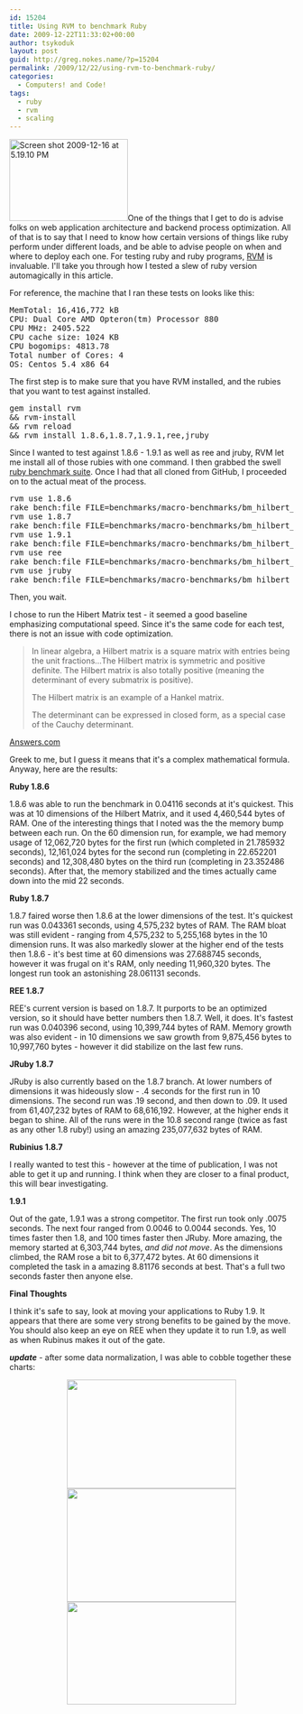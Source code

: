 ```yaml
---
id: 15204
title: Using RVM to benchmark Ruby
date: 2009-12-22T11:33:02+00:00
author: tsykoduk
layout: post
guid: http://greg.nokes.name/?p=15204
permalink: /2009/12/22/using-rvm-to-benchmark-ruby/
categories:
  - Computers! and Code!
tags:
  - ruby
  - rvm
  - scaling
---
```

<img class="size-medium wp-image-15206 alignright" title="Screen shot 2009-12-16 at 5.19.10 PM" src="http://greg.nokes.name/wp-content/uploads/2009/12/Screen-shot-2009-12-16-at-5.19.10-PM-300x207.png" alt="Screen shot 2009-12-16 at 5.19.10 PM" width="210" height="145" />One of the things that I get to do is advise folks on web application architecture and backend process optimization. All of that is to say that I need to know how certain versions of things like ruby perform under different loads, and be able to advise people on when and where to deploy each one. For testing ruby and ruby programs, <a href="http://rvm.beginrescueend.com/">RVM</a> is invaluable. I'll take you through how I tested a slew of ruby version automagically in this article.

<!--more-->

For reference, the machine that I ran these tests on looks like this:
<pre>MemTotal: 16,416,772 kB
CPU: Dual Core AMD Opteron(tm) Processor 880
CPU MHz: 2405.522
CPU cache size: 1024 KB
CPU bogomips: 4813.78
Total number of Cores: 4
OS: Centos 5.4 x86_64</pre>
The first step is to make sure that you have RVM installed, and the rubies that you want to test against installed.
<pre>gem install rvm 
&amp;&amp; rvm-install 
&amp;&amp; rvm reload
&amp;&amp; rvm install 1.8.6,1.8.7,1.9.1,ree,jruby</pre>
Since I wanted to test against 1.8.6 - 1.9.1 as well as ree and jruby, RVM let me install all of those rubies with one command. I then grabbed the swell <a href="http://github.com/acangiano/ruby-benchmark-suite">ruby benchmark suite</a>. Once I had that all cloned from GitHub, I proceeded on to the actual meat of the process.
<pre>rvm use 1.8.6
rake bench:file FILE=benchmarks/macro-benchmarks/bm_hilbert_matrix.rb
rvm use 1.8.7
rake bench:file FILE=benchmarks/macro-benchmarks/bm_hilbert_matrix.rb
rvm use 1.9.1
rake bench:file FILE=benchmarks/macro-benchmarks/bm_hilbert_matrix.rb
rvm use ree
rake bench:file FILE=benchmarks/macro-benchmarks/bm_hilbert_matrix.rb
rvm use jruby
rake bench:file FILE=benchmarks/macro-benchmarks/bm_hilbert_matrix.rb</pre>
Then, you wait.

I chose to run the Hibert Matrix test - it seemed a good baseline emphasizing computational speed. Since it's the same code for each test, there is not an issue with code optimization.
<blockquote>In linear algebra, a Hilbert matrix is a square matrix with entries being the unit fractions...The Hilbert matrix is symmetric and positive definite. The Hilbert matrix is also totally positive (meaning the determinant of every submatrix is positive).

The Hilbert matrix is an example of a Hankel matrix.

The determinant can be expressed in closed form, as a special case of the Cauchy determinant.</blockquote>
<a href="http://www.answers.com/topic/hilbert-matrix">Answers.com</a>

Greek to me, but I guess it means that it's a complex mathematical formula. Anyway, here are the results:

<strong>Ruby 1.8.6</strong>

1.8.6 was able to run the benchmark in 0.04116 seconds at it's quickest. This was at 10 dimensions of the Hilbert Matrix, and it used 4,460,544 bytes of RAM. One of the interesting things that I noted was the the memory bump between each run. On the 60 dimension run, for example, we had memory usage of 12,062,720 bytes for the first run (which completed in 21.785932 seconds), 12,161,024 bytes for the second run (completing in 22.652201 seconds) and 12,308,480 bytes on the third run (completing in 23.352486 seconds). After that, the memory stabilized and the times actually came down into the mid 22 seconds.

<strong>Ruby 1.8.7</strong>

1.8.7 faired worse then 1.8.6 at the lower dimensions of the test. It's quickest run was 0.043361 seconds,  using 4,575,232 bytes of RAM. The RAM bloat was still evident - ranging from 4,575,232 to 5,255,168 bytes in the 10 dimension runs. It was also markedly slower at the higher end of the tests then 1.8.6 - it's best time at 60 dimensions was 27.688745 seconds, however it was frugal on it's RAM, only needing 11,960,320 bytes. The longest run took an astonishing 28.061131 seconds.

<strong>REE 1.8.7</strong>

REE's current version is based on 1.8.7. It purports to be an optimized version, so it should have better numbers then 1.8.7. Well, it does. It's fastest run was 0.040396 second, using 10,399,744 bytes of RAM. Memory growth was also evident - in 10 dimensions we saw growth from 9,875,456 bytes to 10,997,760 bytes - however it did stabilize on the last few runs.

<strong>JRuby 1.8.7</strong>

JRuby is also currently based on the 1.8.7 branch. At lower numbers of dimensions it was hideously slow - .4 seconds for the first run in 10 dimensions. The second run was .19 second, and then down to .09. It used from 61,407,232 bytes of RAM to 68,616,192. However, at the higher ends it began to shine. All of the runs were in the 10.8 second range (twice as fast as any other 1.8 ruby!) using an amazing 235,077,632 bytes of RAM.

<strong>Rubinius 1.8.7</strong>

I really wanted to test this - however at the time of publication, I was not able to get it up and running. I think when they are closer to a final product, this will bear investigating.

<strong>1.9.1</strong>

Out of the gate, 1.9.1 was a strong competitor. The first run took only .0075 seconds. The next four ranged from 0.0046 to 0.0044 seconds. Yes, 10 times faster then 1.8, and 100 times faster then JRuby. More amazing, the memory started at 6,303,744 bytes, <em>and did not move</em>. As the dimensions climbed, the RAM rose a bit to 6,377,472 bytes. At 60 dimensions it completed the task in a amazing 8.81176 seconds at best. That's a full two seconds faster then anyone else.

<strong>Final Thoughts</strong>

I think it's safe to say, look at moving your applications to Ruby 1.9. It appears that there are some very strong benefits to be gained by the move. You should also keep an eye on REE when they update it to run 1.9, as well as when Rubinus makes it out of the gate.

<strong><em>update</em><span style="font-weight: normal;"> - after some data normalization, I was able to cobble together these charts:</span></strong>
<p style="text-align: center;"><strong><span style="font-weight: normal;"><a href="http://greg.nokes.name/wp-content/uploads/2009/12/Screen-shot-2009-12-23-at-10.25.41-AM.png"><img class="size-medium wp-image-15215 aligncenter" title="Screen shot 2009-12-23 at 10.25.41 AM" src="http://greg.nokes.name/wp-content/uploads/2009/12/Screen-shot-2009-12-23-at-10.25.41-AM-300x193.png" alt="" width="300" height="193" /></a><a href="http://greg.nokes.name/wp-content/uploads/2009/12/Screen-shot-2009-12-23-at-10.25.49-AM.png"><img class="aligncenter size-medium wp-image-15216" title="Screen shot 2009-12-23 at 10.25.49 AM" src="http://greg.nokes.name/wp-content/uploads/2009/12/Screen-shot-2009-12-23-at-10.25.49-AM-300x201.png" alt="" width="300" height="201" /></a><a href="http://greg.nokes.name/wp-content/uploads/2009/12/Screen-shot-2009-12-23-at-10.25.56-AM.png"><img class="aligncenter size-medium wp-image-15217" title="Screen shot 2009-12-23 at 10.25.56 AM" src="http://greg.nokes.name/wp-content/uploads/2009/12/Screen-shot-2009-12-23-at-10.25.56-AM-300x182.png" alt="" width="300" height="182" /></a>
</span></strong></p>
